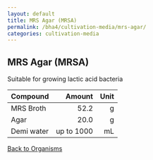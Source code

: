 ```yaml
---
layout: default
title: MRS Agar (MRSA)
permalink: /bha4/cultivation-media/mrs-agar/
categories: cultivation-media
---
```


## MRS Agar (MRSA)

Suitable for growing lactic acid bacteria

|Compound| Amount | Unit |
|:-------|-------:|-----:|
|MRS Broth|52.2|g|
|Agar|20.0|g|
|Demi water| up to 1000|mL|

[Back to Organisms](/bha4/organisms/)
